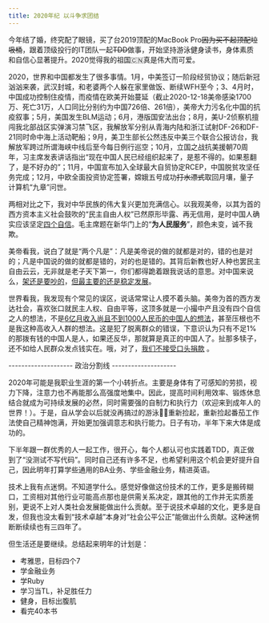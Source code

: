 ```yaml
---
title: 2020年纪 以斗争求团结
---
```


今年结了婚，终究配了眼镜，买了台2019顶配的MacBook Pro~~因为买不起顶配垃圾桶~~，跟着顶级投行的IT团队一起~~TDD~~做事，开始坚持游泳健身读书，身体素质和自信心显著提升。2020觉得我的祖国🇨🇳真是伟大而可爱。

2020，世界和中国都发生了很多事情。1月，中美签订一阶段经贸协议；随后新冠汹汹来袭，武汉封城，和老婆两个人躲在家里做饭、断续WFH至今；3、4月时，中国成功控制住疫情，而疫情在欧美开始蔓延（截止2020-12-18美帝感染1700万、死亡31万，人口同比分别约为中国726倍、261倍），美帝大力污名化中国的抗疫叙事；5月，美国发生BLM运动；6月，港版国安法出台；8月，美U-2侦察机擅闯我北部战区实弹演习禁飞区，我解放军分别从青海内陆和浙江试射DF-26和DF-21同时命中海上活动靶船；9月，美卫生部长公然违反中美三个联合公报访台，我解放军跨过所谓海峡中线后至今每日例行巡空；10月，立国之战抗美援朝70周年，习主席发表讲话指出“现在中国人民已经组织起来了，是惹不得的。如果惹翻了，是不好办的”；11月，中国宣布加入全球最大自贸协定RCEP，中国脱贫攻坚任务完成；12月，中欧全面投资协定签署，嫦娥五号成功~~打水漂式~~取回月壤，量子计算机“九章”问世。

两相对比之下，我对中华民族的伟大复兴更加充满信心。以我观美帝，以其为首的西方资本主义社会鼓吹的“民主自由人权”已然原形毕露、再无信用，是时中国人确实应该坚定[四个自信](https://baike.baidu.com/item/%E5%9B%9B%E4%B8%AA%E8%87%AA%E4%BF%A1)。毛主席题在新华门上的“**为人民服务**”，颜色未变，诚不我欺。 

美帝看我，说白了就是“两个凡是”：凡是美帝说的做的就都是对的，错的也是对的；凡是中国说的做的就都是错的，对的也是错的。其背后新教也好人种也罢民主自由云云，无非就是老子天下第一，你们都得跪着跟我说话的意思。对中国来说么，[架还是要吵的](https://baike.baidu.com/item/%E5%85%88%E6%89%93%E5%BC%B1%E7%9A%84%E5%90%8E%E6%89%93%E5%BC%BA%E7%9A%84%E4%BD%A0%E6%89%93%E4%BD%A0%E7%9A%84%E6%88%91%E6%89%93%E6%88%91%E7%9A%84)，[但最主要的还是稳定发展](https://www.bilibili.com/video/BV1VK41137vV)。

世界看我，我发现有个常见的误区，说话常常让人摸不着头脑。美帝为首的西方发达社会，喜欢张口就民主人权、自由平等，这顶多就是一小撮中产且没有四个自信之人的想法，不是[6亿月收入尚且不到1000人民币的中国人的想法](http://www.myzaker.com/article/5ed219878e9f091a87075dba)，甚至压根也不是我这种高收入人群的想法。这是犯了脱离群众的错误，下意识认为只有不足1%的那拨有钱的中国人是人，如果还反华，那就算是真正的中国人了。扯那多犊子，还不如给人民群众发点钱实在。哦，对了，[我们不接受口头捐款](https://www.fmprc.gov.cn/web/fyrbt_673021/jzhsl_673025/t1758730.shtml) 。

-------------------- 政治分割线 --------------------

2020年可能是我职业生涯的第一个小转折点。主要是身体有了可感知的劳损，视力下降，注意力也不再能那么高强度地集中。因此，提高时间利用效率、锻炼休息结合就成为可持续发展的必然，同时需要强的自制力和执行力（欢迎来到成年人的世界！）。于是，自从学会以后就没再搞过的游泳🏊‍♀️重新捡起，重新捡起番茄工作法使自己精神饱满，开始更加强调意志和执行能力。日子有功，半年下来大体是成功的。

下半年跟一群优秀的人一起工作，很开心，每个人都认可也实践着TDD，真正做到了“没测试不写代码”。同时自己还有许多不足，也希望利用这个机会更好提升自己，因此明年打算学些通用的BA业务、学些金融业务，精进英语。

技术上我有点迷惘。不知道学什么。感觉好像做这份技术的工作，更多是搬砖糊口，工资相对其他行业可能高点那也是供需关系决定，跟其他的工作并无实质差别，更说不上对人类社会发展能做出什么贡献。至于说技术卓越的文化，更多是自发，但我也没太看到“技术卓越”本身对“社会公平公正”能做出什么贡献。这种迷惘断断续续也有三四年了。

但生活还是要继续。总结起来明年的计划是：

* 考雅思，目标四个7
* 学金融业务
* 学Ruby
* 学习当TL，补足胜任力
* 健身，目标出腹肌
* 看完40本书
